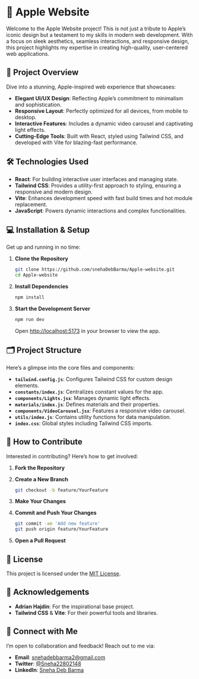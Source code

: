 # 🍏 Apple Website

Welcome to the Apple Website project! This is not just a tribute to Apple’s iconic design but a testament to my skills in modern web development. With a focus on sleek aesthetics, seamless interactions, and responsive design, this project highlights my expertise in creating high-quality, user-centered web applications.

## 🚀 Project Overview

Dive into a stunning, Apple-inspired web experience that showcases:

- **Elegant UI/UX Design**: Reflecting Apple’s commitment to minimalism and sophistication.
- **Responsive Layout**: Perfectly optimized for all devices, from mobile to desktop.
- **Interactive Features**: Includes a dynamic video carousel and captivating light effects.
- **Cutting-Edge Tools**: Built with React, styled using Tailwind CSS, and developed with Vite for blazing-fast performance.

## 🛠️ Technologies Used

- **React**: For building interactive user interfaces and managing state.
- **Tailwind CSS**: Provides a utility-first approach to styling, ensuring a responsive and modern design.
- **Vite**: Enhances development speed with fast build times and hot module replacement.
- **JavaScript**: Powers dynamic interactions and complex functionalities.

## 💻 Installation & Setup

Get up and running in no time:

1. **Clone the Repository**

   ```bash
   git clone https://github.com/snehaDebBarma/Apple-website.git
   cd Apple-website
   ```

2. **Install Dependencies**

   ```bash
   npm install
   ```

3. **Start the Development Server**

   ```bash
   npm run dev
   ```

   Open [http://localhost:5173](http://localhost:5173) in your browser to view the app.

## 🗂️ Project Structure

Here’s a glimpse into the core files and components:

- **`tailwind.config.js`**: Configures Tailwind CSS for custom design elements.
- **`constants/index.js`**: Centralizes constant values for the app.
- **`components/Lights.jsx`**: Manages dynamic light effects.
- **`materials/index.js`**: Defines materials and their properties.
- **`components/VideoCarousel.jsx`**: Features a responsive video carousel.
- **`utils/index.js`**: Contains utility functions for data manipulation.
- **`index.css`**: Global styles including Tailwind CSS imports.

## 🔄 How to Contribute

Interested in contributing? Here’s how to get involved:

1. **Fork the Repository**
2. **Create a New Branch**

   ```bash
   git checkout -b feature/YourFeature
   ```

3. **Make Your Changes**
4. **Commit and Push Your Changes**

   ```bash
   git commit -am 'Add new feature'
   git push origin feature/YourFeature
   ```

5. **Open a Pull Request**

## 📜 License

This project is licensed under the [MIT License](LICENSE).

## 🎉 Acknowledgements

- **Adrian Hajdin**: For the inspirational base project.
- **Tailwind CSS** & **Vite**: For their powerful tools and libraries.

## 🌟 Connect with Me

I’m open to collaboration and feedback! Reach out to me via:

- **Email**: [snehadebbarma2@gmail.com](mailto:snehadebbarma2@gmail.com)
- **Twitter**: [@Sneha22802148](https://twitter.com/Sneha22802148)
- **LinkedIn**: [Sneha Deb Barma](https://linkedin.com/in/sneha-deb-barma)


